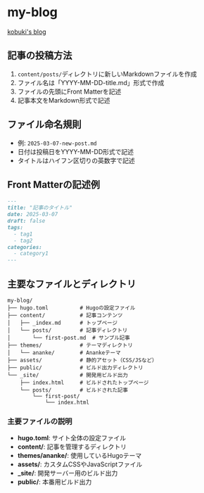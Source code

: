 # my-blog
[kobuki's blog](https://rikuro-kobuki.com/)

## 記事の投稿方法

1. `content/posts/`ディレクトリに新しいMarkdownファイルを作成
2. ファイル名は「YYYY-MM-DD-title.md」形式で作成
3. ファイルの先頭にFront Matterを記述
4. 記事本文をMarkdown形式で記述

## ファイル命名規則

- 例: `2025-03-07-new-post.md`
- 日付は投稿日をYYYY-MM-DD形式で記述
- タイトルはハイフン区切りの英数字で記述

## Front Matterの記述例

```markdown
---
title: "記事のタイトル"
date: 2025-03-07
draft: false
tags:
  - tag1
  - tag2
categories:
  - category1
---
```

## 主要なファイルとディレクトリ

```
my-blog/
├── hugo.toml          # Hugoの設定ファイル
├── content/           # 記事コンテンツ
│   ├── _index.md      # トップページ
│   └── posts/         # 記事ディレクトリ
│       └── first-post.md  # サンプル記事
├── themes/            # テーマディレクトリ
│   └── ananke/        # Anankeテーマ
├── assets/            # 静的アセット（CSS/JSなど）
├── public/            # ビルド出力ディレクトリ
└── _site/             # 開発用ビルド出力
    ├── index.html     # ビルドされたトップページ
    └── posts/         # ビルドされた記事
        └── first-post/
            └── index.html
```

### 主要ファイルの説明

- **hugo.toml**: サイト全体の設定ファイル
- **content/**: 記事を管理するディレクトリ
- **themes/ananke/**: 使用しているHugoテーマ
- **assets/**: カスタムCSSやJavaScriptファイル
- **_site/**: 開発サーバー用のビルド出力
- **public/**: 本番用ビルド出力
